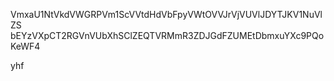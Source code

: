 VmxaU1NtVkdVWGRPVm1ScVVtdHdVbFpyVWtOVVJrVjVUVlJDYTJKV1NuVlZS
bEYzVXpCT2RGVnVUbXhSClZEQTVRMmR3ZDJGdFZUMEtDbmxuYXc9PQoKeWF4

yhf